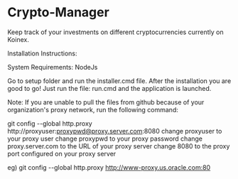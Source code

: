 # Crypto-Manager
Keep track of your investments on different cryptocurrencies currently on Koinex.


Installation Instructions:

System Requirements: NodeJs

Go to setup folder and run the installer.cmd file.
After the installation you are good to go!
Just run the file: run.cmd and the application is launched.

Note: If you are unable to pull the files from github because of your organization's proxy network, run the following command:

git config --global http.proxy http://proxyuser:proxypwd@proxy.server.com:8080
change proxyuser to your proxy user
change proxypwd to your proxy password
change proxy.server.com to the URL of your proxy server
change 8080 to the proxy port configured on your proxy server

eg) git config --global http.proxy http://www-proxy.us.oracle.com:80